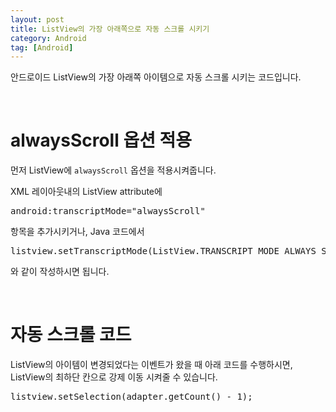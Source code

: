 ```yaml
---
layout: post
title: ListView의 가장 아래쪽으로 자동 스크롤 시키기
category: Android
tag: [Android]
---
```


안드로이드 ListView의 가장 아래쪽 아이템으로 자동 스크롤 시키는 코드입니다.

<br>

# alwaysScroll 옵션 적용

먼저 ListView에 `alwaysScroll` 옵션을 적용시켜줍니다.

XML 레이아웃내의 ListView attribute에 

<pre class="prettyprint">
android:transcriptMode="alwaysScroll"
</pre>

항목을 추가시키거나, Java 코드에서 

<pre class="prettyprint">
listview.setTranscriptMode(ListView.TRANSCRIPT_MODE_ALWAYS_SCROLL);
</pre>

와 같이 작성하시면 됩니다.

<br>

# 자동 스크롤 코드

ListView의 아이템이 변경되었다는 이벤트가 왔을 때 아래 코드를 수행하시면, ListView의 최하단 칸으로 강제 이동 시켜줄 수 있습니다. 

<pre class="prettyprint">
listview.setSelection(adapter.getCount() - 1);
</pre>